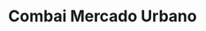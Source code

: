---
title: "Combai Mercado Urbano"
url: /san-rafael/combai-mercado-urbano/
shop: centro comercial
---